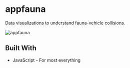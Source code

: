 # appfauna
Data visualizations to understand fauna-vehicle collisions.

![appfauna](https://github.com/cssidy/appfauna/blob/master/images/appfauna.png) 

## Built With

* JavaScript - For most everything


